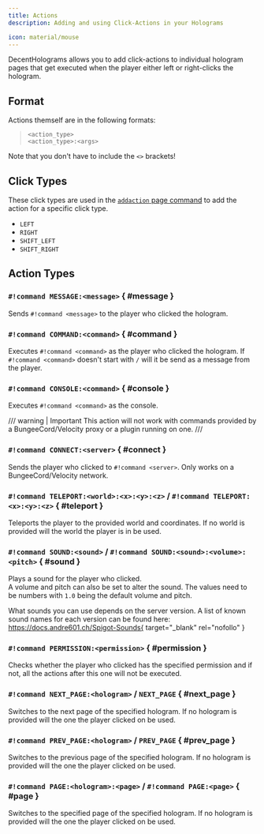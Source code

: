 ```yaml
---
title: Actions
description: Adding and using Click-Actions in your Holograms

icon: material/mouse
---
```


DecentHolograms allows you to add click-actions to individual hologram pages that get executed when the player either left or right-clicks the hologram.

## Format

Actions themself are in the following formats:

> ```command
> <action_type>
> <action_type>:<args>
> ```

Note that you don't have to include the `<>` brackets!

## Click Types

These click types are used in the [`addaction` page command](commands/hologram-pages.md#dh-p-addaction) to add the action for a specific click type.

- `LEFT`
- `RIGHT`
- `SHIFT_LEFT`
- `SHIFT_RIGHT`

## Action Types

### `#!command MESSAGE:<message>` { #message }

Sends `#!command <message>` to the player who clicked the hologram.

### `#!command COMMAND:<command>` { #command }

Executes `#!command <command>` as the player who clicked the hologram. If `#!command <command>` doesn't start with `/` will it be send as a message from the player.

### `#!command CONSOLE:<command>` { #console }

Executes `#!command <command>` as the console.

/// warning | Important
This action will not work with commands provided by a BungeeCord/Velocity proxy or a plugin running on one.
///

### `#!command CONNECT:<server>` { #connect }

Sends the player who clicked to `#!command <server>`. Only works on a BungeeCord/Velocity network.

### `#!command TELEPORT:<world>:<x>:<y>:<z>` / `#!command TELEPORT:<x>:<y>:<z>` { #teleport }

Teleports the player to the provided world and coordinates. If no world is provided will the world the player is in be used.

### `#!command SOUND:<sound>` / `#!command SOUND:<sound>:<volume>:<pitch>` { #sound }

Plays a sound for the player who clicked.  
A volume and pitch can also be set to alter the sound. The values need to be numbers with `1.0` being the default volume and pitch.

What sounds you can use depends on the server version. A list of known sound names for each version can be found here:
https://docs.andre601.ch/Spigot-Sounds{ target="_blank" rel="nofollo" }

### `#!command PERMISSION:<permission>` { #permission }

Checks whether the player who clicked has the specified permission and if not, all the actions after this one will not be executed.

### `#!command NEXT_PAGE:<hologram>` / `NEXT_PAGE` { #next_page }

Switches to the next page of the specified hologram. If no hologram is provided will the one the player clicked on be used.

### `#!command PREV_PAGE:<hologram>` / `PREV_PAGE` { #prev_page }

Switches to the previous page of the specified hologram. If no hologram is provided will the one the player clicked on be used.

### `#!command PAGE:<hologram>:<page>` / `#!command PAGE:<page>` { #page }

Switches to the specified page of the specified hologram. If no hologram is provided will the one the player clicked on be used.

